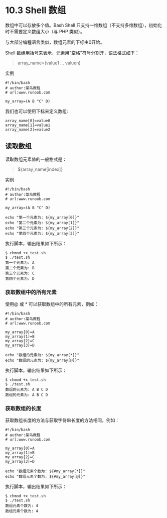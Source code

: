 # 10.3 Shell 数组
数组中可以存放多个值。Bash Shell 只支持一维数组（不支持多维数组），初始化时不需要定义数组大小（与 PHP 类似）。

与大部分编程语言类似，数组元素的下标由0开始。

Shell 数组用括号来表示，元素用"空格"符号分割开，语法格式如下：

>array_name=(value1 ... valuen)

实例
```shell
#!/bin/bash
# author:菜鸟教程
# url:www.runoob.com

my_array=(A B "C" D)
```
我们也可以使用下标来定义数组:
```shell
array_name[0]=value0
array_name[1]=value1
array_name[2]=value2
```
## 读取数组
读取数组元素值的一般格式是：

>${array_name[index]}

实例
```shell
#!/bin/bash
# author:菜鸟教程
# url:www.runoob.com

my_array=(A B "C" D)

echo "第一个元素为: ${my_array[0]}"
echo "第二个元素为: ${my_array[1]}"
echo "第三个元素为: ${my_array[2]}"
echo "第四个元素为: ${my_array[3]}"
```
执行脚本，输出结果如下所示：
```
$ chmod +x test.sh 
$ ./test.sh
第一个元素为: A
第二个元素为: B
第三个元素为: C
第四个元素为: D
```
### 获取数组中的所有元素
使用@ 或 * 可以获取数组中的所有元素，例如：
```shell
#!/bin/bash
# author:菜鸟教程
# url:www.runoob.com

my_array[0]=A
my_array[1]=B
my_array[2]=C
my_array[3]=D

echo "数组的元素为: ${my_array[*]}"
echo "数组的元素为: ${my_array[@]}"
```
执行脚本，输出结果如下所示：
```shell
$ chmod +x test.sh 
$ ./test.sh
数组的元素为: A B C D
数组的元素为: A B C D
```
### 获取数组的长度
获取数组长度的方法与获取字符串长度的方法相同，例如：
```shell
#!/bin/bash
# author:菜鸟教程
# url:www.runoob.com

my_array[0]=A
my_array[1]=B
my_array[2]=C
my_array[3]=D

echo "数组元素个数为: ${#my_array[*]}"
echo "数组元素个数为: ${#my_array[@]}"
```
执行脚本，输出结果如下所示：
```
$ chmod +x test.sh 
$ ./test.sh
数组元素个数为: 4
数组元素个数为: 4
```